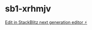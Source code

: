# sb1-xrhmjv

[Edit in StackBlitz next generation editor ⚡️](https://stackblitz.com/~/github.com/Aizy69/sb1-xrhmjv)